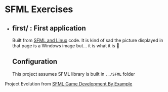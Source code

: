 # SFML Exercises

* ## **first/** : First application 

  Built from [SFML and Linux](https://www.sfml-dev.org/tutorials/2.5/start-linux.php) code. It is kind of sad the picture displayed in that page is a Windows image but... it is what it is 🤷
  ## Configuration

  This project assumes SFML library is built in ```../SFML``` folder

Project Evolution from [SFML Game Development By Example](https://www.programmer-books.com/wp-content/uploads/2019/10/SFML-Game-Development-By-Example.pdf)

